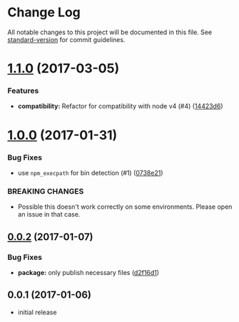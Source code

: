 # Change Log

All notable changes to this project will be documented in this file. See [standard-version](https://github.com/conventional-changelog/standard-version) for commit guidelines.

<a name="1.1.0"></a>
# [1.1.0](https://github.com/simonkberg/nyr/compare/v1.0.0...v1.1.0) (2017-03-05)


### Features

* **compatibility:** Refactor for compatibility with node v4 (#4) ([14423d6](https://github.com/simonkberg/nyr/commit/14423d6))



<a name="1.0.0"></a>
# [1.0.0](https://github.com/simonkberg/nyr/compare/v0.0.2...v1.0.0) (2017-01-31)


### Bug Fixes

* use `npm_execpath` for bin detection (#1) ([0738e21](https://github.com/simonkberg/nyr/commit/0738e21))


### BREAKING CHANGES

* Possible this doesn't work correctly on some environments.
Please open an issue in that case.



<a name="0.0.2"></a>
## [0.0.2](https://github.com/simonkberg/nyr/compare/v0.0.1...v0.0.2) (2017-01-07)


### Bug Fixes

* **package:** only publish necessary files ([d2f16d1](https://github.com/simonkberg/nyr/commit/d2f16d1))



<a name="0.0.1"></a>
## 0.0.1 (2017-01-06)

* initial release
